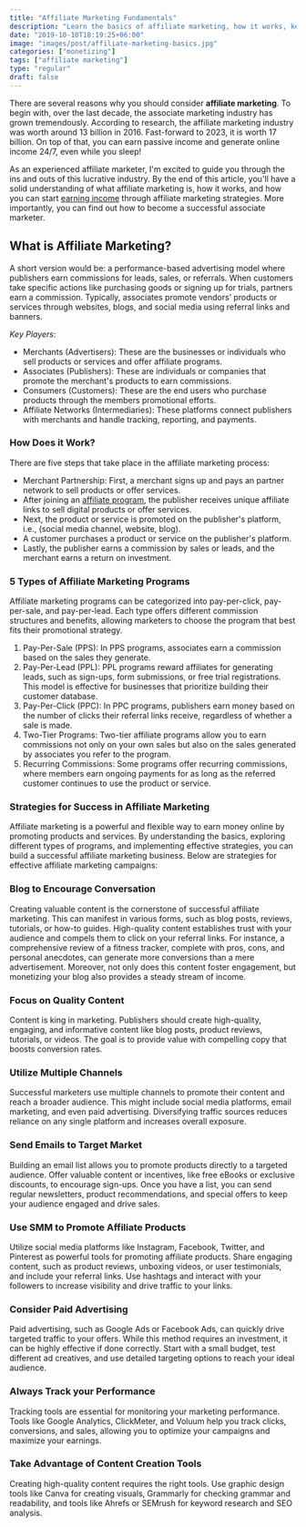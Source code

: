 ```yaml
---
title: "Affiliate Marketing Fundamentals"
description: "Learn the basics of affiliate marketing, how it works, key players, program types, and proven strategies to start earning income online today."
date: "2019-10-10T18:19:25+06:00"
image: "images/post/affiliate-marketing-basics.jpg"
categories: ["monetizing"]
tags: ["affiliate marketing"]
type: "regular"
draft: false
---
```


There are several reasons why you should consider **affiliate marketing**. To begin with, over the last decade, the associate marketing industry has grown tremendously. According to research, the affiliate marketing industry was worth around 13 billion in 2016. Fast-forward to 2023, it is worth 17 billion. On top of that, you can earn passive income and generate online income 24/7, even while you sleep!

As an experienced affiliate marketer, I'm excited to guide you through the ins and outs of this lucrative industry. By the end of this article, you'll have a solid understanding of what affiliate marketing is, how it works, and how you can start [earning income](/blog/ways-to-make-money/) through affiliate marketing strategies. More importantly, you can find out how to become a successful associate marketer.

## What is Affiliate Marketing?

A short version would be: a performance-based advertising model where publishers earn commissions for leads, sales, or referrals. When customers take specific actions like purchasing goods or signing up for trials, partners earn a commission. Typically, associates promote vendors’ products or services through websites, blogs, and social media using referral links and banners.

_Key Players_:

- Merchants (Advertisers): These are the businesses or individuals who sell products or services and offer affiliate programs.
- Associates (Publishers): These are individuals or companies that promote the merchant's products to earn commissions.
- Consumers (Customers): These are the end users who purchase products through the members promotional efforts.
- Affiliate Networks (Intermediaries): These platforms connect publishers with merchants and handle tracking, reporting, and payments.

### How Does it Work?

There are five steps that take place in the affiliate marketing process:

- Merchant Partnership: First, a merchant signs up and pays an partner network to sell products or offer services.
- After joining an [affiliate program](/blog/best-affiliate-programs/), the publisher receives unique affiliate links to sell digital products or offer services.
- Next, the product or service is promoted on the publisher's platform, i.e., (social media channel, website, blog).
- A customer purchases a product or service on the publisher's platform.
- Lastly, the publisher earns a commission by sales or leads, and the merchant earns a return on investment.

### 5 Types of Affiliate Marketing Programs

Affiliate marketing programs can be categorized into pay-per-click, pay-per-sale, and pay-per-lead. Each type offers different commission structures and benefits, allowing marketers to choose the program that best fits their promotional strategy.

1. Pay-Per-Sale (PPS): In PPS programs, associates earn a commission based on the sales they generate.
2. Pay-Per-Lead (PPL): PPL programs reward affiliates for generating leads, such as sign-ups, form submissions, or free trial registrations. This model is effective for businesses that prioritize building their customer database.
3. Pay-Per-Click (PPC): In PPC programs, publishers earn money based on the number of clicks their referral links receive, regardless of whether a sale is made.
4. Two-Tier Programs: Two-tier affiliate programs allow you to earn commissions not only on your own sales but also on the sales generated by associates you refer to the program.
5. Recurring Commissions: Some programs offer recurring commissions, where members earn ongoing payments for as long as the referred customer continues to use the product or service.

### Strategies for Success in Affiliate Marketing

Affiliate marketing is a powerful and flexible way to earn money online by promoting products and services. By understanding the basics, exploring different types of programs, and implementing effective strategies, you can build a successful affiliate marketing business. Below are strategies for effective affiliate marketing campaigns:

### Blog to Encourage Conversation

Creating valuable content is the cornerstone of successful affiliate marketing. This can manifest in various forms, such as blog posts, reviews, tutorials, or how-to guides. High-quality content establishes trust with your audience and compels them to click on your referral links. For instance, a comprehensive review of a fitness tracker, complete with pros, cons, and personal anecdotes, can generate more conversions than a mere advertisement. Moreover, not only does this content foster engagement, but monetizing your blog also provides a steady stream of income.

### Focus on Quality Content

Content is king in marketing. Publishers should create high-quality, engaging, and informative content like blog posts, product reviews, tutorials, or videos. The goal is to provide value with compelling copy that boosts conversion rates.

### Utilize Multiple Channels

Successful marketers use multiple channels to promote their content and reach a broader audience. This might include social media platforms, email marketing, and even paid advertising. Diversifying traffic sources reduces reliance on any single platform and increases overall exposure.

### Send Emails to Target Market

Building an email list allows you to promote products directly to a targeted audience. Offer valuable content or incentives, like free eBooks or exclusive discounts, to encourage sign-ups. Once you have a list, you can send regular newsletters, product recommendations, and special offers to keep your audience engaged and drive sales.

### Use SMM to Promote Affiliate Products

Utilize social media platforms like Instagram, Facebook, Twitter, and Pinterest as powerful tools for promoting affiliate products. Share engaging content, such as product reviews, unboxing videos, or user testimonials, and include your referral links. Use hashtags and interact with your followers to increase visibility and drive traffic to your links.

### Consider Paid Advertising

Paid advertising, such as Google Ads or Facebook Ads, can quickly drive targeted traffic to your offers. While this method requires an investment, it can be highly effective if done correctly. Start with a small budget, test different ad creatives, and use detailed targeting options to reach your ideal audience.

### Always Track your Performance

Tracking tools are essential for monitoring your marketing performance. Tools like Google Analytics, ClickMeter, and Voluum help you track clicks, conversions, and sales, allowing you to optimize your campaigns and maximize your earnings.

### Take Advantage of Content Creation Tools

Creating high-quality content requires the right tools. Use graphic design tools like Canva for creating visuals, Grammarly for checking grammar and readability, and tools like Ahrefs or SEMrush for keyword research and SEO analysis.
